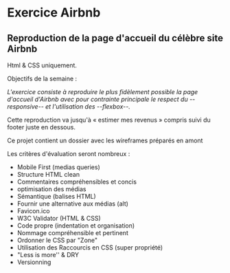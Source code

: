 Exercice Airbnb 
======================

Reproduction de la page d'accueil du célèbre site Airbnb
--------------------------------------------------------

Html & CSS uniquement.

Objectifs de la semaine :

*L'exercice consiste à reproduire le plus fidèlement possible la page d'accueil d'Airbnb avec pour contrainte principale le respect du --*responsive*-- et l'utilisation des --*flexbox*--.*

Cette reproduction va jusqu'à « estimer mes revenus » compris suivi du footer juste en dessous.

Ce projet contient un dossier avec les wireframes préparés en amont 

Les critères d'évaluation seront nombreux :
- Mobile First (medias queries)
- Structure HTML clean
- Commentaires compréhensibles et concis
- optimisation des médias
- Sémantique (balises HTML)
- Fournir une alternative aux médias (alt)
- Favicon.ico
- W3C Validator (HTML & CSS)
- Code propre (indentation et organisation)
- Nommage compréhensible et pertinent
- Ordonner le CSS par "Zone"
- Utilisation des Raccourcis en CSS (super propriété)
- "Less is more'' & DRY
- Versionning
